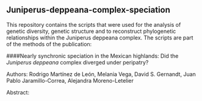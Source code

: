 ## Juniperus-deppeana-complex-speciation
This repository contains the scripts that were used for the analysis of genetic diversity, genetic structure and to reconstruct phylogenetic relationships within the Juniperus deppeana complex. The scripts are part of the methods of the publication: 

####Nearly synchronic speciation in the Mexican highlands: Did the *Juniperus deppeana* complex diverged under peripatry?

Authors: Rodrigo Martínez de León, Melania Vega, David S. Gernandt, Juan Pablo Jaramillo-Correa, Alejandra Moreno-Letelier

Abstract:
